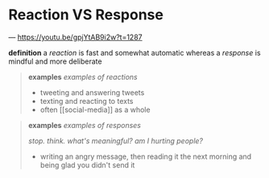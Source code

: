 # Reaction VS Response

&mdash; <https://youtu.be/gpjYtAB9i2w?t=1287>

**definition** a _reaction_ is fast and somewhat automatic whereas a _response_ is mindful and more deliberate

> **examples** _examples of reactions_
>
> - tweeting and answering tweets
> - texting and reacting to texts
> - often [[social-media]] as a whole

> **examples** _examples of responses_
>
> _stop. think. what's meaningful? am I hurting people?_
>
> - writing an angry message, then reading it the next morning and being glad you didn't send it
